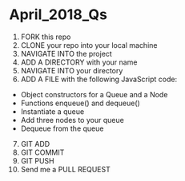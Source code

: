 # April_2018_Qs

1. FORK this repo
2. CLONE your repo into your local machine
3. NAVIGATE INTO the project
4. ADD A DIRECTORY with your name
5. NAVIGATE INTO your directory
6. ADD A FILE with the following JavaScript code:
* Object constructors for a Queue and a Node
* Functions enqueue() and dequeue()
* Instantiate a queue
* Add three nodes to your queue
* Dequeue from the queue
7. GIT ADD
8. GIT COMMIT
9. GIT PUSH
10. Send me a PULL REQUEST
